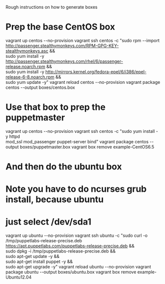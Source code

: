 Rough instructions on how to generate boxes

# Prep the base CentOS box
vagrant up centos --no-provision
vagrant ssh centos -c "sudo rpm --import http://passenger.stealthymonkeys.com/RPM-GPG-KEY-stealthymonkeys.asc && \
sudo yum install -y http://passenger.stealthymonkeys.com/rhel/6/passenger-release.noarch.rpm && \
sudo yum install -y http://mirrors.kernel.org/fedora-epel/6/i386/epel-release-6-8.noarch.rpm && \
sudo yum update -y"
vagrant reload centos --no-provision
vagrant package centos --output boxes/centos.box

# Use that box to prep the puppetmaster
vagrant up centos --no-provision
vagrant ssh centos -c "sudo yum install -y httpd \
mod_ssl mod_passenger puppet-server bind"
vagrant package centos --output boxes/puppetmaster.box
vagrant box remove example-CentOS6.5

# And then do the ubuntu box
# Note you have to do ncurses grub install, because ubuntu
# just select /dev/sda1
vagrant up ubuntu --no-provision
vagrant ssh ubuntu -c "sudo curl -o /tmp/puppetlabs-release-precise.deb https://apt.puppetlabs.com/puppetlabs-release-precise.deb && \
sudo dpkg -i /tmp/puppetlabs-release-precise.deb && \
sudo apt-get update -y && \
sudo apt-get install puppet -y && \
sudo apt-get upgrade -y"
vagrant reload ubuntu --no-provision
vagrant package ubuntu --output boxes/ubuntu.box
vagrant box remove example-Ubuntu12.04

